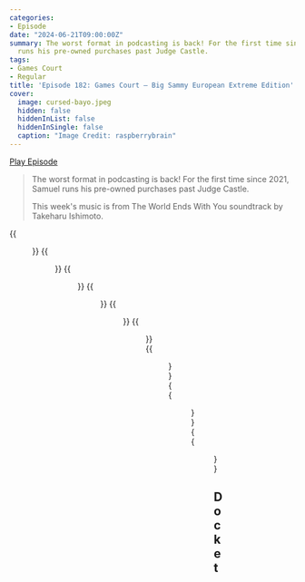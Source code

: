 ```yaml
---
categories:
- Episode
date: "2024-06-21T09:00:00Z"
summary: The worst format in podcasting is back! For the first time since 2021, Samuel
  runs his pre-owned purchases past Judge Castle.
tags:
- Games Court
- Regular
title: 'Episode 182: Games Court – Big Sammy European Extreme Edition'
cover: 
  image: cursed-bayo.jpeg
  hidden: false
  hiddenInList: false
  hiddenInSingle: false
  caption: "Image Credit: raspberrybrain"
---
```


[Play Episode](https://www.patreon.com/posts/episode-182-big-106313056)
> The worst format in podcasting is back! For the first time since 2021, Samuel runs his pre-owned purchases past Judge Castle.
>
> This week's music is from The World Ends With You soundtrack by Takeharu Ishimoto.

{{<figure 
    src="colin-1.jpeg" 
    alt="Colin" >}}
{{<figure 
    src="colin-2.jpeg" 
    alt="Colin" >}}
{{<figure 
    src="dolly-mix-1.jpeg" 
    alt="Dolly Mix" >}}
{{<figure 
    src="dolly-mix-2.jpeg" 
    alt="Dolly Mix" >}}
{{<figure 
    src="dolly-mix-3.jpeg" 
    alt="Dolly Mix" >}}
{{<figure 
    src="time-heresy.jpeg" 
    alt="Time Heresy" >}}
{{<figure 
    src="infernal-machine.jpeg" 
    caption="Image Credit: RyanPlugs" 
    alt="Infernal Machine">}}
{{<figure 
    src="metroid-hunters.jpeg" 
    alt="Metroid Hunters" >}}
{{<figure 
    src="emily-naeslyn.jpeg" 
    alt="Emily Naeslyn" >}}

## Docket

|Exhibit  | Date  | Game | Format | Price | Verdict |
|--|---|---|---|--|--|
|A | Nov 21 | Viewtiful Joe| GameCube | £13.51 | Not Guilty |
|B | Nov 21 | Brute Force | Xbox |  | Guilty |
|C | Dec 21 | Paper Mario: The Door | GameCube | £89.99 | Not Guilty |
| D| Mar 22 | Assassin's Creed Unity | Xbox One | £4.05 | Not Guilty |
| E| Mar 22 | The Witcher 2: Assassins of Kings | Xbox 360 | £9.39 | Not Guilty|
|F| Mar 22 | Watch Dogs 2 | Xbox One | £4.89 | Guilty |
| G | Mar 22 | Ninja Gaiden II | Xbox 360 | £4.59 | Guilty |
| H | Apr 22 | Bayonetta & Bayonetta 2 | Switch | £49.99 | Not Guilty |
| I | Apr 22 | Tokyo Mirage Sessions ♯FE Encore |Switch | £35.27 | Guilty |
| J | Apr 22 | Lego The Lord of the Rings | Xbox 360 | £9.95 | Not Guilty |
| K | May 22 |Dead or Alive 3| Xbox 360 | £3.98 | Guilty |
| L | May 22 | Prince of Persia: The Sands of | Xbox | £6.77 | Not Guilty |
| M | Jul 22 | Metal Gear Acid 2 | PSP | £13.19 | Not Guilty |
| N | Aug 22 |The Saboteur | Xbox 360 | £5.99 | Guilty |
| O | Aug 22 | Call of Duty 2 | Xbox 360 | £5.99 | Not Guilty |
| P | Aug 22 | Battlestations: Pacific | Xbox 360 |  £5 | Mega-Guilty |
| Q | May 23 | Steel Battalion & Steel Battalion: Line of Contact | Xbox | | Not Guilty |
| R | Sep 23 | Apollo Justice: Ace Attorney | DS | £23.99 | Not Guilty |
| S | Aug 23 | Osu! Tatakae! Ouendan and Moero! Nekketsu Rhythm Damashii: Osu! Tatakae! Ouendan 2 | DS | £49.53 | Not Guilty |
| T | Aug 23 | Pokémon Platinum | DS | £89.99 | Guilty |
| U | Sep 23 | Call of Duty: Infinite Warfare | Xbox One | £3.74 | Not Guilty |
| V | Sep 23 | Driver: San Francisco | Xbox 360 | £8.23 | Not Guilty |
| W | Jan 24 | Sega Saturn & accessories | | £330 | Guilty |
| X | Jan 24 | Sega Dreamcast & accessories | | £399.99 | Not Guilty |
| Y | Mar 24 | The World Ends with You -Final Remix- | Switch | £36.99 | |
| Z | Mar 24 | Xenoblade Chronicles: Definitive Edition | Switch | | Not Guilty |
| AA | Mar 24 | Fire Emblem: Three Houses | Switch | £41.99 | Not Guilty |
| AB | | Final Fantasy IV | SNES | 2,600 JPY | Not Guilty |